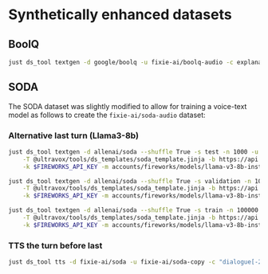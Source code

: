# Synthetically enhanced datasets

## BoolQ

```bash
just ds_tool textgen -d google/boolq -u fixie-ai/boolq-audio -c explanation -T @ultravox/tools/ds_templates/boolq_template.jinja --token $HF_WRITE_TOKEN
```

## SODA

The SODA dataset was slightly modified to allow for training a voice-text model as follows to create the `fixie-ai/soda-audio` dataset:

### Alternative last turn (Llama3-8b)

```bash
just ds_tool textgen -d allenai/soda --shuffle True -s test -n 1000 -u fixie-ai/soda -c alt_last_turn \
    -T @ultravox/tools/ds_templates/soda_template.jinja -b https://api.fireworks.ai/inference/v1 \
    -k $FIREWORKS_API_KEY -m accounts/fireworks/models/llama-v3-8b-instruct --token $HF_WRITE_TOKEN

just ds_tool textgen -d allenai/soda --shuffle True -s validation -n 1000 -u fixie-ai/soda -c alt_last_turn \
    -T @ultravox/tools/ds_templates/soda_template.jinja -b https://api.fireworks.ai/inference/v1 \
    -k $FIREWORKS_API_KEY -m accounts/fireworks/models/llama-v3-8b-instruct --token $HF_WRITE_TOKEN

just ds_tool textgen -d allenai/soda --shuffle True -s train -n 100000 -u fixie-ai/soda -c alt_last_turn \
    -T @ultravox/tools/ds_templates/soda_template.jinja -b https://api.fireworks.ai/inference/v1 \
    -k $FIREWORKS_API_KEY -m accounts/fireworks/models/llama-v3-8b-instruct --token $HF_WRITE_TOKEN
```

### TTS the turn before last

```bash
just ds_tool tts -d fixie-ai/soda -u fixie-ai/soda-copy -c "dialogue[-2]" -a audio_one_but_last -i eleven -V random --token $HF_WRITE_TOKEN
```
